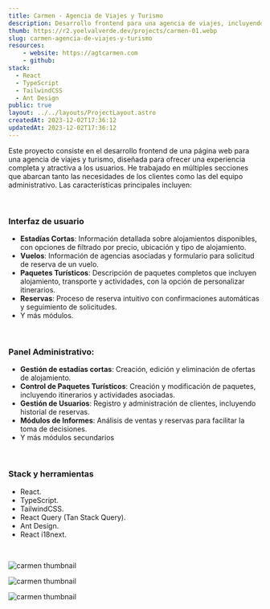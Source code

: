 ```yaml
---
title: Carmen - Agencia de Viajes y Turismo
description: Desarrollo frontend para una agencia de viajes, incluyendo reservas, vuelos, paquetes turísticos, etc.
thumb: https://r2.yoelvalverde.dev/projects/carmen-01.webp
slug: carmen-agencia-de-viajes-y-turismo
resources:
    - website: https://agtcarmen.com
    - github:
stack:
  - React
  - TypeScript
  - TailwindCSS
  - Ant Design
public: true
layout: ../../layouts/ProjectLayout.astro
createdAt: 2023-12-02T17:36:12
updatedAt: 2023-12-02T17:36:12
---
```


Este proyecto consiste en el desarrollo frontend de una página web para una agencia de viajes y turismo, diseñada para ofrecer una experiencia completa y atractiva a los usuarios. He trabajado en múltiples secciones que abarcan tanto las necesidades de los clientes como las del equipo administrativo. Las características principales incluyen:

<br>

### Interfaz de usuario

- **Estadías Cortas**: Información detallada sobre alojamientos disponibles, con opciones de filtrado por precio, ubicación y tipo de alojamiento.
- **Vuelos**: Información de agencias asociadas y formulario para solicitud de reserva de un vuelo.
- **Paquetes Turísticos**: Descripción de paquetes completos que incluyen alojamiento, transporte y actividades, con la opción de personalizar itinerarios.
- **Reservas**: Proceso de reserva intuitivo con confirmaciones automáticas y seguimiento de solicitudes.
- Y más módulos.

<br>

### Panel Administrativo:

- **Gestión de estadías cortas**: Creación, edición y eliminación de ofertas de alojamiento.
- **Control de Paquetes Turísticos**: Creación y modificación de paquetes, incluyendo itinerarios y actividades asociadas.
- **Gestión de Usuarios**: Registro y administración de clientes, incluyendo historial de reservas.
- **Módulos de Informes**: Análisis de ventas y reservas para facilitar la toma de decisiones.
- Y más módulos secundarios

<br>

### Stack y herramientas

- React.
- TypeScript.
- TailwindCSS.
- React Query (Tan Stack Query).
- Ant Design.
- React i18next.

<br>

![carmen thumbnail](https://r2.yoelvalverde.dev/projects/carmen-02.webp)

![carmen thumbnail](https://r2.yoelvalverde.dev/projects/carmen-03.webp)

![carmen thumbnail](https://r2.yoelvalverde.dev/projects/carmen-04.webp)
